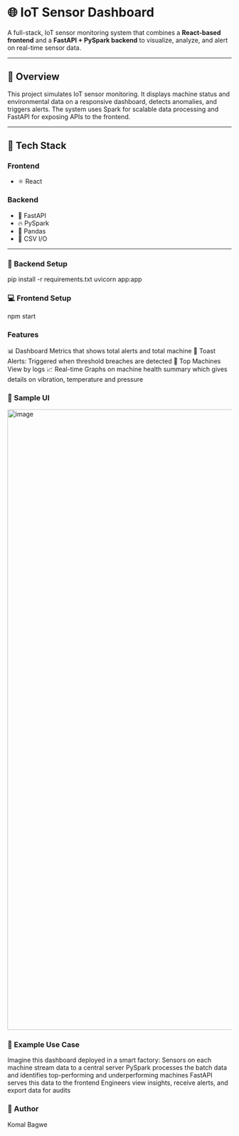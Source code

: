 # 🌐 IoT Sensor Dashboard

A full-stack, IoT sensor monitoring system that combines a **React-based frontend** and a **FastAPI + PySpark backend** to visualize, analyze, and alert on real-time sensor data.

---

## 📌 Overview

This project simulates IoT sensor monitoring. It displays machine status and environmental data on a responsive dashboard, detects anomalies, and triggers alerts. The system uses Spark for scalable data processing and FastAPI for exposing APIs to the frontend.

---

## 🧱 Tech Stack

### Frontend
- ⚛️ React
  
### Backend
- 🐍 FastAPI
- 🔥 PySpark
- 🐘 Pandas
- 📂 CSV I/O

---

### 🔧 Backend Setup
pip install -r requirements.txt
uvicorn app:app

### 💻 Frontend Setup
npm start

###  Features
📊 Dashboard Metrics that shows total alerts and total machine
🚨 Toast Alerts: Triggered when threshold breaches are detected
🧠 Top Machines View by logs
📈 Real-time Graphs on machine health summary which gives details on vibration, temperature and pressure

### 📸 Sample UI

<img width="1394" alt="image" src="https://github.com/user-attachments/assets/f6e1dfd2-a9c8-42c9-83a9-50be36fb2bea" />

### 🧪 Example Use Case
Imagine this dashboard deployed in a smart factory:
Sensors on each machine stream data to a central server
PySpark processes the batch data and identifies top-performing and underperforming machines
FastAPI serves this data to the frontend
Engineers view insights, receive alerts, and export data for audits

### 👥 Author
Komal Bagwe

